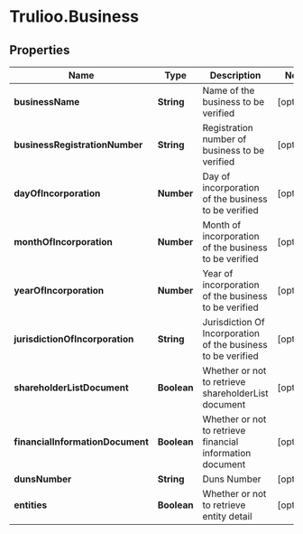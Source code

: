 # Trulioo.Business

## Properties

Name | Type | Description | Notes
------------ | ------------- | ------------- | -------------
**businessName** | **String** | Name of the business to be verified | [optional] 
**businessRegistrationNumber** | **String** | Registration number of business to be verified | [optional] 
**dayOfIncorporation** | **Number** | Day of incorporation of the business to be verified | [optional] 
**monthOfIncorporation** | **Number** | Month of incorporation of the business to be verified | [optional] 
**yearOfIncorporation** | **Number** | Year of incorporation of the business to be verified | [optional] 
**jurisdictionOfIncorporation** | **String** | Jurisdiction Of Incorporation of the business to be verified | [optional] 
**shareholderListDocument** | **Boolean** | Whether or not to retrieve shareholderList document | [optional] 
**financialInformationDocument** | **Boolean** | Whether or not to retrieve financial information document | [optional] 
**dunsNumber** | **String** | Duns Number | [optional] 
**entities** | **Boolean** | Whether or not to retrieve entity detail | [optional] 


